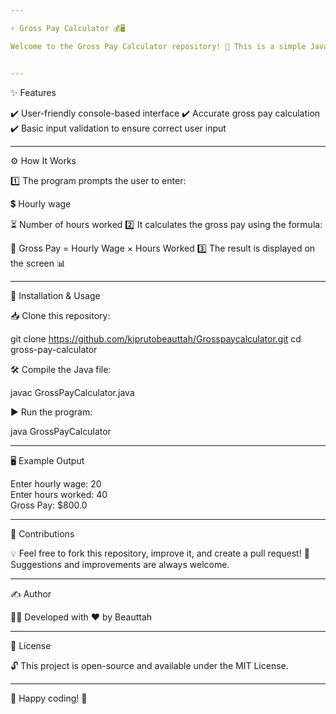 ```yaml
---

⚡ Gross Pay Calculator 💰🖥️

Welcome to the Gross Pay Calculator repository! 🚀 This is a simple Java program that calculates an employee's gross pay based on their hourly wage and hours worked.


---
```


✨ Features

✔️ User-friendly console-based interface
✔️ Accurate gross pay calculation
✔️ Basic input validation to ensure correct user input


---

⚙️ How It Works

1️⃣ The program prompts the user to enter:

💲 Hourly wage

⏳ Number of hours worked
2️⃣ It calculates the gross pay using the formula:

📌 Gross Pay = Hourly Wage × Hours Worked
3️⃣ The result is displayed on the screen 📊



---

🚀 Installation & Usage

📥 Clone this repository:

git clone https://github.com/kiprutobeauttah/Grosspaycalculator.git
cd gross-pay-calculator

🛠️ Compile the Java file:

javac GrossPayCalculator.java

▶️ Run the program:

java GrossPayCalculator


---

🖥️ Example Output

Enter hourly wage: 20  
Enter hours worked: 40  
Gross Pay: $800.0


---

🤝 Contributions

💡 Feel free to fork this repository, improve it, and create a pull request!
💬 Suggestions and improvements are always welcome.


---

✍️ Author

👨‍💻 Developed with ❤️ by Beauttah


---

📜 License

🔓 This project is open-source and available under the MIT License.


---

🎯 Happy coding! 🚀

